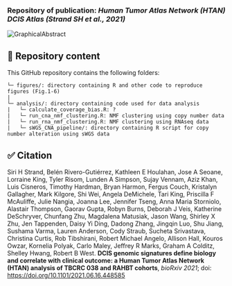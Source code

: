 ### Repository of publication: *Human Tumor Atlas Network (HTAN) DCIS Atlas (Strand SH et al., 2021)*

![GraphicalAbstract](https://www.biorxiv.org/content/biorxiv/early/2021/07/24/2021.06.16.448585/F1.medium.gif)

## :file_folder: Repository content ###

This GitHub repository contains the following folders:
```
└─ figures/: directory containing R and other code to reproduce figures (Fig.1-6)
| 
└─ analysis/: directory containing code used for data analysis
|   └─ calculate_coverage_bias.R: ?
|   └─ run_cna_nmf_clustering.R: NMF clustering using copy number data
|   └─ run_rna_nmf_clustering.R: NMF clustering using RNAseq data
|   └─ sWGS_CNA_pipeline/: directory containing R script for copy number alteration using sWGS data
```

## :white_check_mark: Citation
Siri H Strand, Belén Rivero-Gutiérrez, Kathleen E Houlahan, Jose A Seoane, Lorraine King, Tyler Risom, Lunden A Simpson, Sujay Vennam, Aziz Khan, Luis Cisneros, Timothy Hardman, Bryan Harmon, Fergus Couch, Kristalyn Gallagher, Mark Kilgore, Shi Wei, Angela DeMichele, Tari King, Priscilla F McAuliffe, Julie Nangia, Joanna Lee, Jennifer Tseng, Anna Maria Storniolo, Alastair Thompson, Gaorav Gupta, Robyn Burns, Deborah J Veis, Katherine DeSchryver, Chunfang Zhu, Magdalena Matusiak, Jason Wang, Shirley X Zhu, Jen Tappenden, Daisy Yi Ding, Dadong Zhang, Jingqin Luo, Shu Jiang, Sushama Varma, Lauren Anderson, Cody Straub, Sucheta Srivastava, Christina Curtis, Rob Tibshirani, Robert Michael Angelo, Allison Hall, Kouros Owzar, Kornelia Polyak, Carlo Maley, Jeffrey R Marks, Graham A Colditz, Shelley Hwang, Robert B West. **DCIS genomic signatures define biology and correlate with clinical outcome: a Human Tumor Atlas Network (HTAN) analysis of TBCRC 038 and RAHBT cohorts**, *bioRxiv 2021*; doi: https://doi.org/10.1101/2021.06.16.448585
